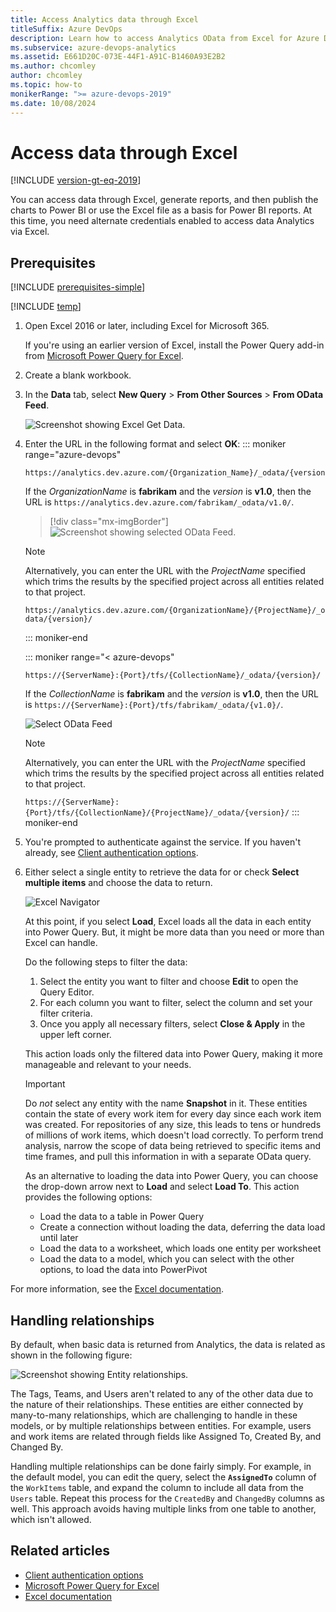 ```yaml
---
title: Access Analytics data through Excel
titleSuffix: Azure DevOps
description: Learn how to access Analytics OData from Excel for Azure DevOps. 
ms.subservice: azure-devops-analytics
ms.assetid: E661D20C-073E-44F1-A91C-B1460A93E2B2 
ms.author: chcomley
author: chcomley
ms.topic: how-to
monikerRange: ">= azure-devops-2019" 
ms.date: 10/08/2024
---
```


# Access data through Excel 

[!INCLUDE [version-gt-eq-2019](../../includes/version-gt-eq-2019.md)]

You can access data through Excel, generate reports, and then publish the charts to Power BI or use the Excel file as a basis for Power BI reports. At this time, you need alternate credentials enabled to access data Analytics via Excel.

## Prerequisites

[!INCLUDE [prerequisites-simple](../includes/analytics-prerequisites-simple.md)]

[!INCLUDE [temp](../includes/analytics-preview.md)]

1. Open Excel 2016 or later, including Excel for Microsoft 365.

   If you're using an earlier version of Excel, install the Power Query add-in from [Microsoft Power Query for Excel](https://powerquery.microsoft.com/excel/).

2. Create a blank workbook.

3. In the **Data** tab, select **New Query** > **From Other Sources** > **From OData Feed**.

   ![Screenshot showing Excel Get Data.](media/excel1.png)

4. Enter the URL in the following format and select **OK**:
   ::: moniker range="azure-devops"

    ```
	https://analytics.dev.azure.com/{Organization_Name}/_odata/{version}/
    ```  

	If the *OrganizationName* is **fabrikam** and the *version* is **v1.0**, then the URL is `https://analytics.dev.azure.com/fabrikam/_odata/v1.0/`.

	> [!div class="mx-imgBorder"]  
	![Screenshot showing selected OData Feed.](media/pbi3.png)  

	> [!NOTE]  
	> Alternatively, you can enter the URL with the *ProjectName* specified which trims the results by the specified project across all entities related to that project. 
	>
	> `https://analytics.dev.azure.com/{OrganizationName}/{ProjectName}/_odata/{version}/` 
	
	::: moniker-end

	::: moniker range="< azure-devops"
    ```
	https://{ServerName}:{Port}/tfs/{CollectionName}/_odata/{version}/
    ```  

	If the *CollectionName* is **fabrikam** and the *version* is **v1.0**, then the URL is 
	`https://{ServerName}:{Port}/tfs/fabrikam/_odata/{v1.0}/`.

	![Select OData Feed ](media/pbi3-onprem.png)  

	> [!NOTE]  
	> Alternatively, you can enter the URL with the *ProjectName* specified which trims the results by the specified project across all entities related to that project. 
	>
	> `https://{ServerName}:{Port}/tfs/{CollectionName}/{ProjectName}/_odata/{version}/` 
	::: moniker-end

5. You're prompted to authenticate against the service. If you haven't already, see [Client authentication options](client-authentication-options.md).

6. Either select a single entity to retrieve the data for or check **Select multiple items** and choose the data to return.

    ![Excel Navigator](media/excel2.png)

	At this point, if you select **Load**, Excel loads all the data in each entity into Power Query. But, it might be more data than you need or more than Excel can handle.
	
	Do the following steps to filter the data:
	
	1. Select the entity you want to filter and choose **Edit** to open the Query Editor.
	2. For each column you want to filter, select the column and set your filter criteria.
	3. Once you apply all necessary filters, select **Close & Apply** in the upper left corner.
	
	This action loads only the filtered data into Power Query, making it more manageable and relevant to your needs.

	> [!IMPORTANT]
	> Do *not* select any entity with the name **Snapshot** in it. These entities contain the state of every work item for every day since each work item was created. For repositories of any size, this leads to tens or hundreds of millions of work items, which doesn't load correctly. To perform trend analysis, narrow the scope of data being retrieved to specific items and time frames, and pull this information in with a separate OData query.

   As an alternative to loading the data into Power Query, you can choose the drop-down arrow next to **Load** and select **Load To**. This action provides the following options:
   - Load the data to a table in Power Query
   - Create a connection without loading the data, deferring the data load until later
   - Load the data to a worksheet, which loads one entity per worksheet
   - Load the data to a model, which you can select with the other options, to load the data into PowerPivot

For more information, see the [Excel documentation](https://support.office.com/article/Add-a-query-to-an-Excel-worksheet-Power-Query-ca69e0f0-3db1-4493-900c-6279bef08df4?ui=en-US&rs=en-US&ad=US#querytoworksheet).

## Handling relationships
 
By default, when basic data is returned from Analytics, the data is related as shown in the following figure:

![Screenshot showing Entity relationships.](media/pbi-relationships.png)  

The Tags, Teams, and Users aren't related to any of the other data due to the nature of their relationships. These entities are either connected by many-to-many relationships, which are challenging to handle in these models, or by multiple relationships between entities. For example, users and work items are related through fields like Assigned To, Created By, and Changed By.

Handling multiple relationships can be done fairly simply. For example, in the default model, you can edit the query, select the **`AssignedTo`** column of the `WorkItems` table, and expand the column to include all data from the `Users` table. Repeat this process for the `CreatedBy` and `ChangedBy` columns as well. This approach avoids having multiple links from one table to another, which isn't allowed.

## Related articles

- [Client authentication options](client-authentication-options.md)
- [Microsoft Power Query for Excel](https://powerquery.microsoft.com/excel/)
- [Excel documentation](https://support.office.com/article/Add-a-query-to-an-Excel-worksheet-Power-Query-ca69e0f0-3db1-4493-900c-6279bef08df4?ui=en-US&rs=en-US&ad=US#querytoworksheet)
